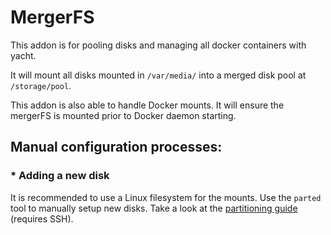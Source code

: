 # MergerFS

This addon is for pooling disks and managing all docker containers with yacht.

It will mount all disks mounted in `/var/media/` into a merged disk pool at `/storage/pool`.

This addon is also able to handle Docker mounts. It will ensure the mergerFS is mounted prior to Docker daemon starting.


## Manual configuration processes:

### * Adding a new disk
It is recommended to use a Linux filesystem for the mounts. Use the `parted` tool to manually setup new disks.
Take a look at the [partitioning guide](docs/NEW_DISK.md) (requires SSH).


